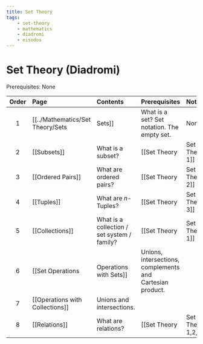 ```yaml
---
title: Set Theory
tags:
    - set-theory
    - mathematics
    - diadromi
    - eisodos
---
```


# Set Theory (Diadromi)

Prerequisites: None

|Order|Page|Contents|Prerequisites|Notes|
|:--:|:--|:--|:--|:--|
|1|[[../Mathematics/Set Theory/Sets|Sets]]|What is a set? Set notation. The empty set.|None||
|2|[[Subsets]]|What is a subset?|[[Set Theory|Set Theory 1]]||
|3|[[Ordered Pairs]]|What are ordered pairs?|[[Set Theory|Set Theory 2]]||
|4|[[Tuples]]|What are $n$-Tuples?|[[Set Theory|Set Theory 3]]||
|5|[[Collections]]|What is a collection / set system / family?|[[Set Theory|Set Theory 1]]||
|6|[[Set Operations|Operations with Sets]]|Unions, intersections, complements and Cartesian product.|
|7|[[Operations with Collections]]|Unions and intersections.|
|8|[[Relations]]|What are relations?|[[Set Theory|Set Theory 1,2,6]]||